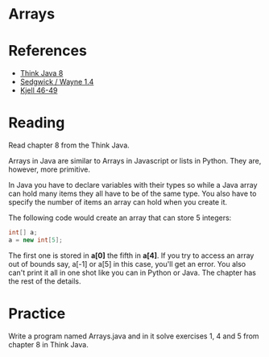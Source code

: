 # Arrays

# References
* [Think Java 8](https://books.trinket.io/thinkjava/chapter8.html)
* [Sedgwick / Wayne 1.4](https://introcs.cs.princeton.edu/java/10elements/)
* [Kjell 46-49](https://chortle.ccsu.edu/Java5/index.html#03)

# Reading
Read chapter 8 from the Think Java.

Arrays in Java are similar to Arrays in Javascript or lists in
Python. They are, however, more primitive.

In Java you have to declare variables with their types so while a Java
array can hold many items they all have to be of the same type. You
also have to specify the number of items an array can hold when you
create it.

The following code would create an array that can store 5 integers:

``` java
int[] a;
a = new int[5];
```

The first one is stored in **a[0]** the fifth in **a[4]**. If you try to
access an array out of bounds say, a[-1] or a[5] in this case, you'll
get an error. You also can't print it all in one shot like you can in
Python or Java. The chapter has the rest of the details.

# Practice

Write a program named Arrays.java and in it solve exercises 1, 4 and 5
from chapter 8 in Think Java.
